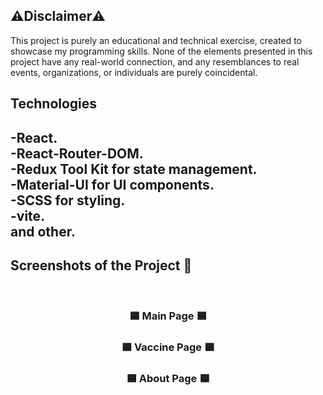 <h2>⚠️Disclaimer⚠️</h2>

  <p>This project is purely an educational and technical exercise, created to showcase my programming skills. None of the elements presented in this project have any real-world connection, and any resemblances to real events, organizations, or individuals are purely coincidental.</p>

<h2>Technologies<h2>
-React. <br/>
-React-Router-DOM. <br/>
-Redux Tool Kit for state management. <br/>
-Material-UI for UI components. <br/>
-SCSS for styling. <br/>
-vite. <br/>
and other.

<h2>Screenshots of the Project 📸</h2>
<br/>
<h3 align='center'>🟦 Main Page 🟦</h3>

<h3 align='center'>🟦 Vaccine Page 🟦</h3>

<h3 align='center'>🟦 About Page 🟦</h3>
